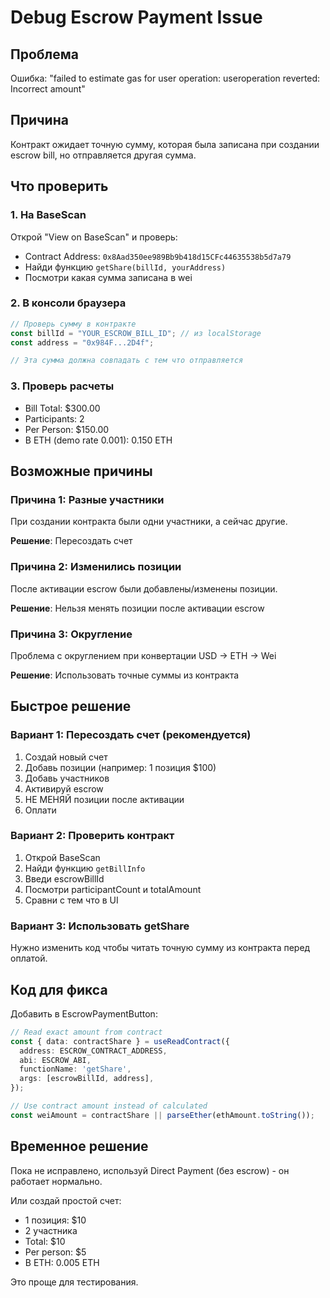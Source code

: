 # Debug Escrow Payment Issue

## Проблема
Ошибка: "failed to estimate gas for user operation: useroperation reverted: Incorrect amount"

## Причина
Контракт ожидает точную сумму, которая была записана при создании escrow bill, но отправляется другая сумма.

## Что проверить

### 1. На BaseScan
Открой "View on BaseScan" и проверь:
- Contract Address: `0x8Aad350ee989Bb9b418d15CFc44635538b5d7a79`
- Найди функцию `getShare(billId, yourAddress)`
- Посмотри какая сумма записана в wei

### 2. В консоли браузера
```javascript
// Проверь сумму в контракте
const billId = "YOUR_ESCROW_BILL_ID"; // из localStorage
const address = "0x984F...2D4f";

// Эта сумма должна совпадать с тем что отправляется
```

### 3. Проверь расчеты
- Bill Total: $300.00
- Participants: 2
- Per Person: $150.00
- В ETH (demo rate 0.001): 0.150 ETH

## Возможные причины

### Причина 1: Разные участники
При создании контракта были одни участники, а сейчас другие.

**Решение**: Пересоздать счет

### Причина 2: Изменились позиции
После активации escrow были добавлены/изменены позиции.

**Решение**: Нельзя менять позиции после активации escrow

### Причина 3: Округление
Проблема с округлением при конвертации USD → ETH → Wei

**Решение**: Использовать точные суммы из контракта

## Быстрое решение

### Вариант 1: Пересоздать счет (рекомендуется)
1. Создай новый счет
2. Добавь позиции (например: 1 позиция $100)
3. Добавь участников
4. Активируй escrow
5. НЕ МЕНЯЙ позиции после активации
6. Оплати

### Вариант 2: Проверить контракт
1. Открой BaseScan
2. Найди функцию `getBillInfo`
3. Введи escrowBillId
4. Посмотри participantCount и totalAmount
5. Сравни с тем что в UI

### Вариант 3: Использовать getShare
Нужно изменить код чтобы читать точную сумму из контракта перед оплатой.

## Код для фикса

Добавить в EscrowPaymentButton:
```typescript
// Read exact amount from contract
const { data: contractShare } = useReadContract({
  address: ESCROW_CONTRACT_ADDRESS,
  abi: ESCROW_ABI,
  functionName: 'getShare',
  args: [escrowBillId, address],
});

// Use contract amount instead of calculated
const weiAmount = contractShare || parseEther(ethAmount.toString());
```

## Временное решение

Пока не исправлено, используй Direct Payment (без escrow) - он работает нормально.

Или создай простой счет:
- 1 позиция: $10
- 2 участника
- Total: $10
- Per person: $5
- В ETH: 0.005 ETH

Это проще для тестирования.
